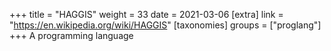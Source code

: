 +++
title = "HAGGIS"
weight = 33
date = 2021-03-06
[extra]
link = "https://en.wikipedia.org/wiki/HAGGIS"
[taxonomies]
groups = ["proglang"]
+++
A programming language

